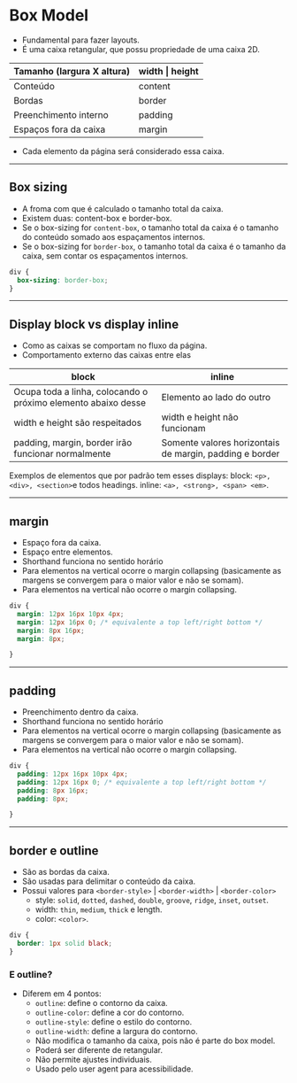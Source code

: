 # Box Model

- Fundamental para fazer layouts.
- É uma caixa retangular, que possu propriedade de uma caixa 2D.

| Tamanho (largura X altura) | width \| height |
|----------------------------|-----------------|
| Conteúdo                   | content         |
| Bordas                     | border          |
| Preenchimento interno      | padding         |
| Espaços fora da caixa      | margin          |

- Cada elemento da página será considerado essa caixa.

------------------------

## Box sizing

- A froma com que é calculado o tamanho total da caixa.
- Existem duas: content-box e border-box.
- Se o box-sizing for `content-box`, o tamanho total da caixa é o tamanho do conteúdo somado aos espaçamentos internos.
- Se o box-sizing for `border-box`, o tamanho total da caixa é o tamanho da caixa, sem contar os espaçamentos internos.

```css
div {
  box-sizing: border-box;
}
```

------------------------

## Display block vs display inline

- Como as caixas se comportam no fluxo da página.
- Comportamento externo das caixas entre elas

| block                                                          | inline                                                   |
|----------------------------------------------------------------|----------------------------------------------------------|
| Ocupa toda a linha, colocando o  próximo elemento abaixo desse | Elemento ao lado do outro                                |
| width e height são respeitados                                 | width e height não funcionam                             |
| padding, margin, border irão  funcionar normalmente            | Somente valores horizontais de margin,  padding e border |

Exemplos de elementos que por padrão tem esses displays:
block: `<p>, <div>, <section>`e todos headings.
inline: `<a>, <strong>, <span> <em>`.

------------------------

## margin

- Espaço fora da caixa.
- Espaço entre elementos.
- Shorthand funciona no sentido horário
- Para elementos na vertical ocorre o margin collapsing (basicamente as margens se convergem para o maior valor e não se somam).
- Para elementos na vertical não ocorre o margin collapsing.

```css
div {
  margin: 12px 16px 10px 4px;
  margin: 12px 16px 0; /* equivalente a top left/right bottom */
  margin: 8px 16px;
  margin: 8px;

}
```

------------------------

## padding

- Preenchimento dentro da caixa.
- Shorthand funciona no sentido horário
- Para elementos na vertical ocorre o margin collapsing (basicamente as margens se convergem para o maior valor e não se somam).
- Para elementos na vertical não ocorre o margin collapsing.

```css
div {
  padding: 12px 16px 10px 4px;
  padding: 12px 16px 0; /* equivalente a top left/right bottom */
  padding: 8px 16px;
  padding: 8px;

}
```

------------------------

## border e outline

- São as bordas da caixa.
- São usadas para delimitar o conteúdo da caixa.
- Possui valores para `<border-style>` | `<border-width>` | `<border-color>`
  - style: `solid`, `dotted`, `dashed`, `double`, `groove`, `ridge`, `inset`, `outset`.
  - width: `thin`, `medium`, `thick` e length.
  - color: `<color>`.

```css
div {
  border: 1px solid black;
}
```

### E outline?

- Diferem em 4 pontos:
  - `outline`: define o contorno da caixa.
  - `outline-color`: define a cor do contorno.
  - `outline-style`: define o estilo do contorno.
  - `outline-width`: define a largura do contorno.
  - Não modifica o tamanho da caixa, pois não é parte do box model.
  - Poderá ser diferente de retangular.
  - Não permite ajustes individuais.
  - Usado pelo user agent para acessibilidade.
